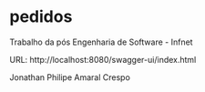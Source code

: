 # pedidos
 Trabalho da pós Engenharia de Software - Infnet
 
 URL: http://localhost:8080/swagger-ui/index.html
 
 Jonathan Philipe Amaral Crespo
 
